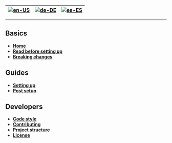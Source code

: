 | [![en-US](https://raw.githubusercontent.com/hjnilsson/country-flags/master/png100px/us.png)](https://github.com/kawatapw/kawata.py/wiki/Home) | [![de-DE](https://raw.githubusercontent.com/hjnilsson/country-flags/master/png100px/de.png)](https://github.com/kawatapw/kawata.py/wiki/Home-de-DE) | [![es-ES](https://raw.githubusercontent.com/hjnilsson/country-flags/master/png100px/cn.png)](https://github.com/kawatapw/kawata.py/wiki/Home-zh-CN) |
| --- | --- | --- |

***

## Basics

* **[Home](https://github.com/kawatapw/kawata.py/wiki/Home)**
* **[Read before setting up](https://github.com/kawatapw/kawata.py/wiki/Read-before-setting-up)**
* **[Breaking changes](https://github.com/kawatapw/kawata.py/wiki/Breaking-changes)**

## Guides

* **[Setting up](https://github.com/kawatapw/kawata.py/wiki/Setting-up)**
* **[Post setup](https://github.com/kawatapw/kawata.py/wiki/Post-setup)**

## Developers

* **[Code style](https://github.com/kawatapw/kawata.py/wiki/Code-style)**
* **[Contributing](https://github.com/kawatapw/kawata.py/blob/master/.github/CONTRIBUTING.md)**
* **[Project structure](https://github.com/kawatapw/kawata.py/wiki/Project-structure)**
* **[License](https://github.com/kawatapw/kawata.py/blob/master/LICENSE)**
